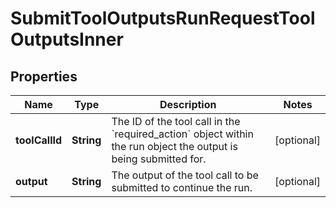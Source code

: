 

# SubmitToolOutputsRunRequestToolOutputsInner


## Properties

Name | Type | Description | Notes
------------ | ------------- | ------------- | -------------
**toolCallId** | **String** | The ID of the tool call in the &#x60;required_action&#x60; object within the run object the output is being submitted for. |  [optional]
**output** | **String** | The output of the tool call to be submitted to continue the run. |  [optional]




